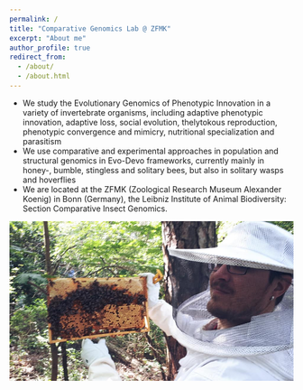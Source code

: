 ```yaml
---
permalink: /
title: "Comparative Genomics Lab @ ZFMK"
excerpt: "About me"
author_profile: true
redirect_from: 
  - /about/
  - /about.html
---
```


* We study the Evolutionary Genomics of Phenotypic Innovation in a variety of invertebrate organisms, including adaptive phenotypic innovation, adaptive loss, social evolution, thelytokous reproduction, phenotypic convergence and mimicry, nutritional specialization and parasitism
* We use comparative and experimental approaches in population and structural genomics in Evo-Devo frameworks, currently mainly in honey-, bumble, stingless and solitary bees, but also in solitary wasps and hoverflies
* We are located at the ZFMK (Zoological Research Museum Alexander Koenig) in Bonn (Germany), the Leibniz Institute of Animal Biodiversity: Section Comparative Insect Genomics.


![alt text](/images/ek.apiary2.jpg "Honeybee work")